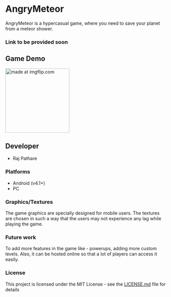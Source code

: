 # AngryMeteor
AngryMeteor is a hypercasual game, where you need to save your planet from a meteor shower.
### Link to be provided soon


## Game Demo
<a href="https://imgflip.com/gif/2tu2rz"><img src="https://i.imgflip.com/2tu2rz.gif" title="made at imgflip.com" width = "200px"></a>



## Developer
- Raj Pathare

### Platforms
- Android (v4.1+)
- PC


### Graphics/Textures
The game graphics are specially designed for mobile users. The textures are chosen in such a way that the users may not experience any lag while playing the game.


### Future work
To add more features in the game like - powerups, adding more custom levels. Also, it can be hosted online so that a lot of players can access it easily.

### License

This project is licensed under the MIT License - see the [LICENSE.md](LICENSE.md) file for details

